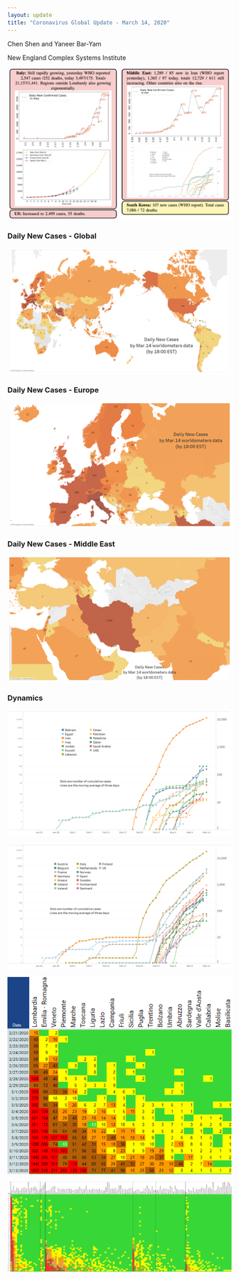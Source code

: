 ```yaml
---
layout: update
title: "Coronavirus Global Update - March 14, 2020"
---
```


Chen Shen and Yaneer Bar-Yam

New England Complex Systems Institute

![](/images/uploads/5e6deb98451588abfddf7434_dynamics.png)

### Daily New Cases - Global

![](/images/uploads/5e6debb6645319bcff4f5ec2_Intl_3_14.png)

### Daily New Cases - Europe

![](/images/uploads/5e6debccfab40a6942d5ca90_Intl_3_14a.png)

### Daily New Cases - Middle East

![](/images/uploads/5e6debc24515880c55df86c3_Intl_3_14b.png)

### Dynamics

![](/images/uploads/5e6dec25502f3c29f6dbf38a_ME_3_14.png)

![](/images/uploads/5e6dec3864531984284f9dca_EU_3_14.png)

![](/images/uploads/5e6dec4fa9157b85e02b3d3f_Italy_3_14.png)

![](/images/uploads/5e6debe24515889273df9b64_Global_3_14.png)
